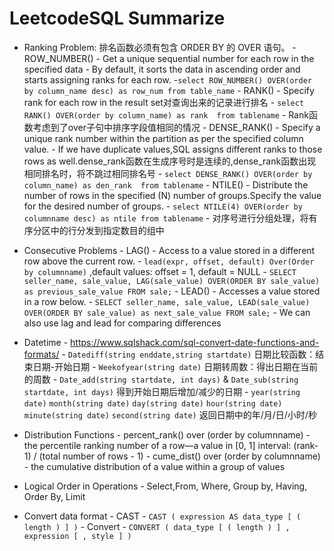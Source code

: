 # LeetcodeSQL Summarize #

- Ranking Problem: 排名函数必须有包含 ORDER BY 的 OVER 语句。
              - ROW_NUMBER()
                   - Get a unique sequential number for each row in the specified data
                   - By default, it sorts the data in ascending order and starts assigning ranks for each row.
                   -`select ROW_NUMBER() OVER(order by column_name desc) as row_num
                     from table_name`
              - RANK()
                   - Specify rank for each row in the result set对查询出来的记录进行排名
                   - `select RANK() OVER(order by column_name) as rank 
                      from tablename`
                   -  Rank函数考虑到了over子句中排序字段值相同的情况
              - DENSE_RANK()
                   - Specify a unique rank number within the partition as per the specified column value.
                   - If we have duplicate values,SQL assigns different ranks to those rows as well.dense_rank函数在生成序号时是连续的,dense_rank函数出现相同排名时，将不跳过相同排名号
                   - `select DENSE_RANK() OVER(order by column_name) as den_rank 
                     from tablename`
              - NTILE()
                  - Distribute the number of rows in the specified (N) number of groups.Specify the value for the desired number of groups. 
                  - `select NTILE(4) OVER(order by columnname desc) as ntile
                     from tablename`
                  - 对序号进行分组处理，将有序分区中的行分发到指定数目的组中
                  
- Consecutive Problems
             - LAG()
                  - Access to a value stored in a different row above the current row.
                  - `lead(expr, offset, default) Over(Order by columnname)` ,default values: offset = 1, default = NULL
                  - `SELECT seller_name, sale_value,
                     LAG(sale_value) OVER(ORDER BY sale_value) as previous_sale_value
                     FROM sale;`
             - LEAD()
                  - Accesses a value stored in a row below.
                  - `SELECT seller_name, sale_value,
                     LEAD(sale_value) OVER(ORDER BY sale_value) as next_sale_value
                     FROM sale;`
             - We can also use lag and lead for comparing differences
             
- Datetime 
             - <https://www.sqlshack.com/sql-convert-date-functions-and-formats/>
             - `Datediff(string enddate,string startdate)` 日期比较函数：结束日期-开始日期
             - `Weekofyear(string date)` 日期转周数：得出日期在当前的周数
             - `Date_add(string startdate, int days)` & `Date_sub(string startdate, int days)` 得到开始日期后增加/减少的日期
             -  `year(string date)` 
                `month(string date)`
                `day(string date)` 
                `hour(string date)` 
                `minute(string date)`
                `second(string date)` 
                返回日期中的年/月/日/小时/秒
             
- Distribution Functions
             - percent_rank() over (order by columnname)
                  - the percentile ranking number of a row—a value in [0, 1] interval: (rank-1) / (total number of rows - 1)
             - cume_dist() over (order by columnname)
                  - the cumulative distribution of a value within a group of values
                  
- Logical Order in Operations
            - Select,From, Where, Group by, Having, Order By, Limit

- Convert data format
            - CAST
                 - `CAST ( expression AS data_type [ ( length ) ] )`
            - Convert
                 - `CONVERT ( data_type [ ( length ) ] , expression [ , style ] )`
                 
                             
